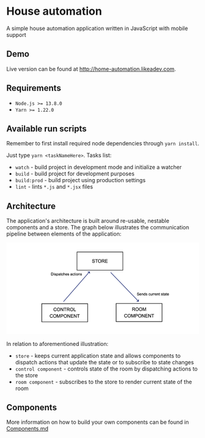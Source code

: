 # House automation

A simple house automation application written in JavaScript with mobile support

## Demo

Live version can be found at http://home-automation.likeadev.com.

## Requirements

- `Node.js >= 13.8.0`
- `Yarn >= 1.22.0`

## Available run scripts
Remember to first install required node dependencies through `yarn install`.

Just type `yarn <taskNameHere>`. Tasks list:

- `watch` - build project in development mode and initialize a watcher
- `build` - build project for development purposes
- `build:prod` - build project using production settings
- `lint` - lints `*.js` and `*.jsx` files

## Architecture

The application's architecture is built around re-usable, nestable components and a store. The graph below illustrates
the communication pipeline between elements of the application:

![Architecture](docs/architecture.png "Architecture")

In relation to aforementioned illustration:

- `store` - keeps current application state and allows components to dispatch actions that update the state or to
subscribe to state changes
- `control component` - controls state of the room by dispatching actions to the store
- `room component` - subscribes to the store to render current state of the room


## Components

More information on how to build your own components can be found in [Components.md](docs/Components.md)
